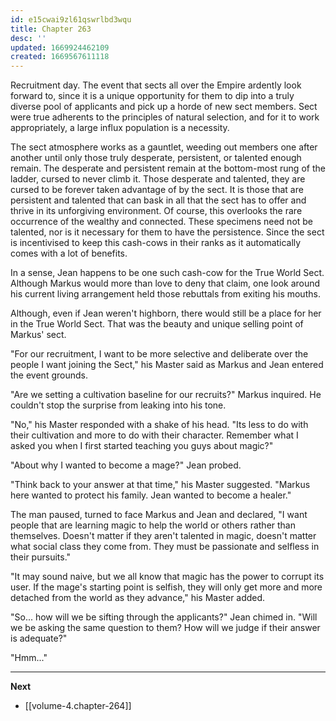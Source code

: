 ```yaml
---
id: e15cwai9zl61qswrlbd3wqu
title: Chapter 263
desc: ''
updated: 1669924462109
created: 1669567611118
---
```


Recruitment day. The event that sects all over the Empire ardently look forward to, since it is a unique opportunity for them to dip into a truly diverse pool of applicants and pick up a horde of new sect members. Sect were true adherents to the principles of natural selection, and for it to work appropriately, a large influx population is a necessity.

The sect atmosphere works as a gauntlet, weeding out members one after another until only those truly desperate, persistent, or talented enough remain. The desperate and persistent remain at the bottom-most rung of the ladder, cursed to never climb it. Those desperate and talented, they are cursed to be forever taken advantage of by the sect. It is those that are persistent and talented that can bask in all that the sect has to offer and thrive in its unforgiving environment. Of course, this overlooks the rare occurrence of the wealthy and connected. These specimens need not be talented, nor is it necessary for them to have the persistence. Since the sect is incentivised to keep this cash-cows in their ranks as it automatically comes with a lot of benefits.

In a sense, Jean happens to be one such cash-cow for the True World Sect. Although Markus would more than love to deny that claim, one look around his current living arrangement held those rebuttals from exiting his mouths.

Although, even if Jean weren't highborn, there would still be a place for her in the True World Sect. That was the beauty and unique selling point of Markus' sect.

"For our recruitment, I want to be more selective and deliberate over the people I want joining the Sect," his Master said as Markus and Jean entered the event grounds.

"Are we setting a cultivation baseline for our recruits?" Markus inquired. He couldn't stop the surprise from leaking into his tone.

"No," his Master responded with a shake of his head. "Its less to do with their cultivation and more to do with their character. Remember what I asked you when I first started teaching you guys about magic?"

"About why I wanted to become a mage?" Jean probed.

"Think back to your answer at that time," his Master suggested. "Markus here wanted to protect his family. Jean wanted to become a healer."

The man paused, turned to face Markus and Jean and declared, "I want people that are learning magic to help the world or others rather than themselves. Doesn't matter if they aren't talented in magic, doesn't matter what social class they come from. They must be passionate and selfless in their pursuits."

"It may sound naive, but we all know that magic has the power to corrupt its user. If the mage's starting point is selfish, they will only get more and more detached from the world as they advance," his Master added.

"So... how will we be sifting through the applicants?" Jean chimed in. "Will we be asking the same question to them? How will we judge if their answer is adequate?"

"Hmm..."

____

**Next**
* [[volume-4.chapter-264]]